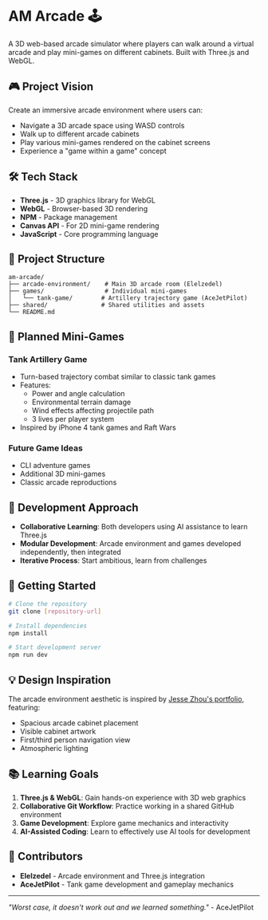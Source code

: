 # AM Arcade 🕹️

A 3D web-based arcade simulator where players can walk around a virtual arcade and play mini-games on different cabinets. Built with Three.js and WebGL.

## 🎮 Project Vision

Create an immersive arcade environment where users can:
- Navigate a 3D arcade space using WASD controls
- Walk up to different arcade cabinets
- Play various mini-games rendered on the cabinet screens
- Experience a "game within a game" concept

## 🛠️ Tech Stack

- **Three.js** - 3D graphics library for WebGL
- **WebGL** - Browser-based 3D rendering
- **NPM** - Package management
- **Canvas API** - For 2D mini-game rendering
- **JavaScript** - Core programming language

## 📁 Project Structure

```
am-arcade/
├── arcade-environment/    # Main 3D arcade room (Elelzedel)
├── games/                 # Individual mini-games
│   └── tank-game/        # Artillery trajectory game (AceJetPilot)
├── shared/               # Shared utilities and assets
└── README.md
```

## 🎯 Planned Mini-Games

### Tank Artillery Game
- Turn-based trajectory combat similar to classic tank games
- Features:
  - Power and angle calculation
  - Environmental terrain damage
  - Wind effects affecting projectile path
  - 3 lives per player system
- Inspired by iPhone 4 tank games and Raft Wars

### Future Game Ideas
- CLI adventure games
- Additional 3D mini-games
- Classic arcade reproductions

## 👥 Development Approach

- **Collaborative Learning**: Both developers using AI assistance to learn Three.js
- **Modular Development**: Arcade environment and games developed independently, then integrated
- **Iterative Process**: Start ambitious, learn from challenges

## 🚀 Getting Started

```bash
# Clone the repository
git clone [repository-url]

# Install dependencies
npm install

# Start development server
npm run dev
```

## 💡 Design Inspiration

The arcade environment aesthetic is inspired by [Jesse Zhou's portfolio](https://www.jesse-zhou.com/), featuring:
- Spacious arcade cabinet placement
- Visible cabinet artwork
- First/third person navigation view
- Atmospheric lighting

## 📚 Learning Goals

1. **Three.js & WebGL**: Gain hands-on experience with 3D web graphics
2. **Collaborative Git Workflow**: Practice working in a shared GitHub environment
3. **Game Development**: Explore game mechanics and interactivity
4. **AI-Assisted Coding**: Learn to effectively use AI tools for development

## 🤝 Contributors

- **Elelzedel** - Arcade environment and Three.js integration
- **AceJetPilot** - Tank game development and gameplay mechanics

---

*"Worst case, it doesn't work out and we learned something."* - AceJetPilot